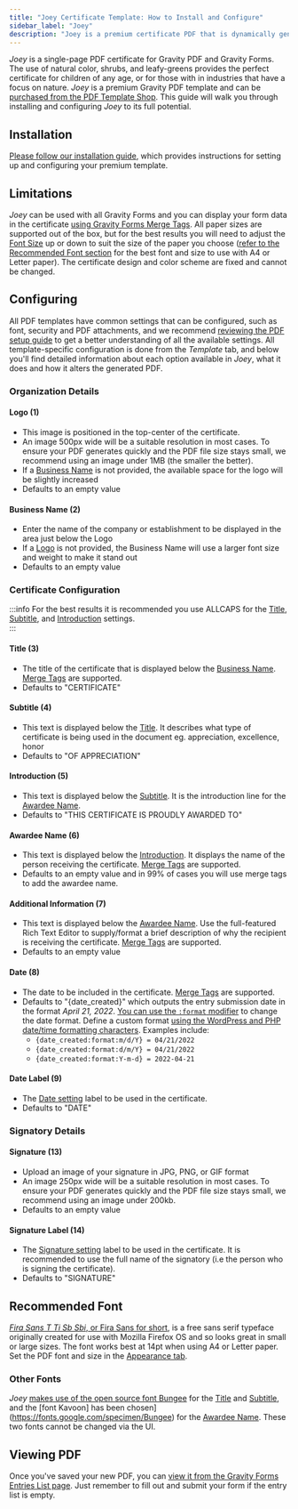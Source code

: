 ```yaml
---
title: "Joey Certificate Template: How to Install and Configure"
sidebar_label: "Joey"
description: "Joey is a premium certificate PDF that is dynamically generated using Gravity Forms data and has been built specifically for use with Gravity PDF."
---
```


*Joey* is a single-page PDF certificate for Gravity PDF and Gravity Forms. The use of natural color, shrubs, and leafy-greens provides the perfect certificate for children of any age, or for those with in industries that have a focus on nature. *Joey* is a premium Gravity PDF template and can be [purchased from the PDF Template Shop](https://gravitypdf.com/shop/certificate-joey/). This guide will walk you through installing and configuring *Joey* to its full potential.

## Installation

[Please follow our installation guide](../installing-upgrading-premium-templates.md), which provides instructions for setting up and configuring your premium template.

## Limitations

*Joey* can be used with all Gravity Forms and you can display your form data in the certificate [using Gravity Forms Merge Tags](https://docs.gravityforms.com/category/user-guides/merge-tags-getting-started/). All paper sizes are supported out of the box, but for the best results you will need to adjust the [Font Size](../../users/setup-pdf.md#font-size) up or down to suit the size of the paper you choose ([refer to the Recommended Font section](#recommended-font) for the best font and size to use with A4 or Letter paper). The certificate design and color scheme are fixed and cannot be changed.

## Configuring

All PDF templates have common settings that can be configured, such as font, security and PDF attachments, and we recommend [reviewing the PDF setup guide](../../users/setup-pdf.md) to get a better understanding of all the available settings. All template-specific configuration is done from the *Template* tab, and below you'll find detailed information about each option available in *Joey*, what it does and how it alters the generated PDF.

### Organization Details

#### Logo (1)
* This image is positioned in the top-center of the certificate.
* An image 500px wide will be a suitable resolution in most cases. To ensure your PDF generates quickly and the PDF file size stays small, we recommend using an image under 1MB (the smaller the better).
* If a [Business Name](#business-name-2) is not provided, the available space for the logo will be slightly increased
* Defaults to an empty value

#### Business Name (2)
* Enter the name of the company or establishment to be displayed in the area just below the Logo
* If a [Logo](#logo-1) is not provided, the Business Name will use a larger font size and weight to make it stand out
* Defaults to an empty value

### Certificate Configuration

:::info
For the best results it is recommended you use ALLCAPS for the [Title](#title-3), [Subtitle](#subtitle-4), and [Introduction](#introduction-5) settings.  
:::

#### Title (3)
* The title of the certificate that is displayed below the [Business Name](#business-name-2). [Merge Tags](https://docs.gravityforms.com/category/user-guides/merge-tags-getting-started/) are supported.
* Defaults to "CERTIFICATE"

#### Subtitle (4)
* This text is displayed below the [Title](#title-3). It describes what type of certificate is being used in the document eg. appreciation, excellence, honor
* Defaults to "OF APPRECIATION"

#### Introduction (5)
* This text is displayed below the [Subtitle](#subtitle-5). It is the introduction line for the [Awardee Name](#awardee-name-6).
* Defaults to "THIS CERTIFICATE IS PROUDLY AWARDED TO"

#### Awardee Name (6)
* This text is displayed below the [Introduction](#introduction-5). It displays the name of the person receiving the certificate. [Merge Tags](https://docs.gravityforms.com/category/user-guides/merge-tags-getting-started/) are supported.
* Defaults to an empty value and in 99% of cases you will use merge tags to add the awardee name.

#### Additional Information (7)
* This text is displayed below the [Awardee Name](#awardee-name-6). Use the full-featured Rich Text Editor to supply/format a brief description of why the recipient is receiving the certificate. [Merge Tags](https://docs.gravityforms.com/category/user-guides/merge-tags-getting-started/) are supported.
* Defaults to an empty value

#### Date (8)
* The date to be included in the certificate. [Merge Tags](https://docs.gravityforms.com/category/user-guides/merge-tags-getting-started/) are supported.
* Defaults to "{date\_created}" which outputs the entry submission date in the format _April 21, 2022_. [You can use the `:format` modifier](https://docs.gravityforms.com/entry-date-merge-tags/#h-format) to change the date format. Define a custom format [using the WordPress and PHP date/time formatting characters](https://wordpress.org/support/article/formatting-date-and-time/). Examples include:
    * `{date_created:format:m/d/Y} = 04/21/2022`
    * `{date_created:format:d/m/Y} = 04/21/2022`
    * `{date_created:format:Y-m-d} = 2022-04-21`

#### Date Label (9)
* The [Date setting](#date-8) label to be used in the certificate.
* Defaults to "DATE"

### Signatory Details

#### Signature (13)
* Upload an image of your signature in JPG, PNG, or GIF format
* An image 250px wide will be a suitable resolution in most cases. To ensure your PDF generates quickly and the PDF file size stays small, we recommend using an image under 200kb.
* Defaults to an empty value

#### Signature Label (14)
* The [Signature setting](#signature-13) label to be used in the certificate. It is recommended to use the full name of the signatory (i.e the person who is signing the certificate).
* Defaults to "SIGNATURE"

## Recommended Font

[*Fira Sans T Ti Sb Sbi*, or Fira Sans for short](https://fonts.google.com/specimen/Fira+Sans), is a free sans serif typeface originally created for use with Mozilla Firefox OS and so looks great in small or large sizes. The font works best at 14pt when using A4 or Letter paper. Set the PDF font and size in the [Appearance tab](../../users/setup-pdf.md#appearance-section).

### Other Fonts

_Joey_ [makes use of the open source font Bungee](https://fonts.google.com/specimen/Bungee) for the [Title](#title-3) and [Subtitle](#subtitle-4), and the [font Kavoon] has been chosen](https://fonts.google.com/specimen/Bungee) for the [Awardee Name](#awardee-name-6). These two fonts cannot be changed via the UI.

## Viewing PDF

Once you've saved your new PDF, you can [view it from the Gravity Forms Entries List page](../../users/viewing-pdfs.md). Just remember to fill out and submit your form if the entry list is empty.